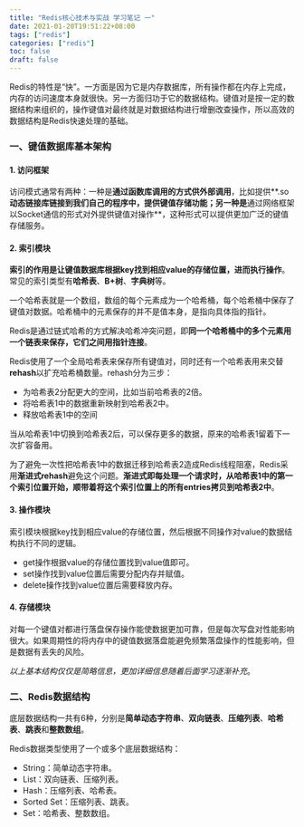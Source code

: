 ```yaml
---
title: "Redis核心技术与实战 学习笔记 一"
date: 2021-01-20T19:51:22+08:00
tags: ["redis"]
categories: ["redis"]
toc: false
draft: false
---
```


Redis的特性是“快”。一方面是因为它是内存数据库，所有操作都在内存上完成，内存的访问速度本身就很快。另一方面归功于它的数据结构。键值对是按一定的数据结构来组织的，操作键值对最终就是对数据结构进行增删改查操作，所以高效的数据结构是Redis快速处理的基础。
<!--more-->

### 一、键值数据库基本架构

#### 1. 访问框架

访问模式通常有两种：一种是**通过函数库调用的方式供外部调用**，比如提供**.so**动态链接库链接到我们自己的程序中，提供键值存储功能；另一种是**通过网络框架以Socket通信的形式对外提供键值对操作**，这种形式可以提供更加广泛的键值存储服务。

#### 2. 索引模块

**索引的作用是让键值数据库根据key找到相应value的存储位置，进而执行操作**。常见的索引类型有**哈希表**、**B+树**、**字典树**等。

一个哈希表就是一个数组，数组的每个元素成为一个哈希桶，每个哈希桶中保存了键值对数据。哈希桶中的元素保存的并不是值本身，是指向具体指的指针。

Redis是通过链式哈希的方式解决哈希冲突问题，即**同一个哈希桶中的多个元素用一个链表来保存，它们之间用指针连接**。

Redis使用了一个全局哈希表来保存所有键值对，同时还有一个哈希表用来交替**rehash**以扩充哈希桶数量。rehash分为三步：

- 为哈希表2分配更大的空间，比如当前哈希表的2倍。
- 将哈希表1中的数据重新映射到哈希表2中。
- 释放哈希表1中的空间

当从哈希表1中切换到哈希表2后，可以保存更多的数据，原来的哈希表1留着下一次扩容备用。

为了避免一次性把哈希表1中的数据迁移到哈希表2造成Redis线程阻塞，Redis采用**渐进式rehash**避免这个问题。**渐进式即每处理一个请求时，从哈希表1中的第一个索引位置开始，顺带着将这个索引位置上的所有entries拷贝到哈希表2中**。

#### 3. 操作模块

索引模块根据key找到相应value的存储位置，然后根据不同操作对value的数据结构执行不同的逻辑。

- get操作根据value的存储位置找到value值即可。
- set操作找到value位置后需要分配内存并赋值。
- delete操作找到value位置后需要释放内存。

#### 4. 存储模块

对每一个键值对都进行落盘保存操作能使数据更加可靠，但是每次写盘对性能影响很大。如果周期性的将内存中的键值数据落盘能避免频繁落盘操作的性能影响，但是数据有丢失的风险。

*以上基本结构仅仅是简略信息，更加详细信息随着后面学习逐渐补充*。

### 二、Redis数据结构

底层数据结构一共有6种，分别是**简单动态字符串**、**双向链表**、**压缩列表**、**哈希表**、**跳表**和**整数数组**。

Redis数据类型使用了一个或多个底层数据结构：

- String：简单动态字符串。
- List：双向链表、压缩列表。
- Hash：压缩列表、哈希表。
- Sorted Set：压缩列表、跳表。
- Set：哈希表、整数数组。

